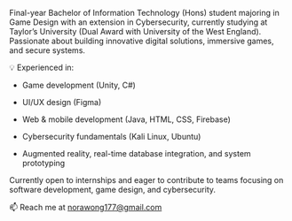 Final-year Bachelor of Information Technology (Hons) student majoring in Game Design with an extension in Cybersecurity, currently studying at Taylor’s University (Dual Award with University of the West England). Passionate about building innovative digital solutions, immersive games, and secure systems.

💡 Experienced in: 

- Game development (Unity, C#)

- UI/UX design (Figma)

- Web & mobile development (Java, HTML, CSS, Firebase)

- Cybersecurity fundamentals (Kali Linux, Ubuntu)

- Augmented reality, real-time database integration, and system prototyping

Currently open to internships and eager to contribute to teams focusing on software development, game design, and cybersecurity.

📫 Reach me at norawong177@gmail.com

